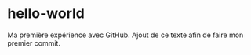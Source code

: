 # hello-world
Ma première expérience avec GitHub.
Ajout de ce texte afin de faire mon premier commit.
